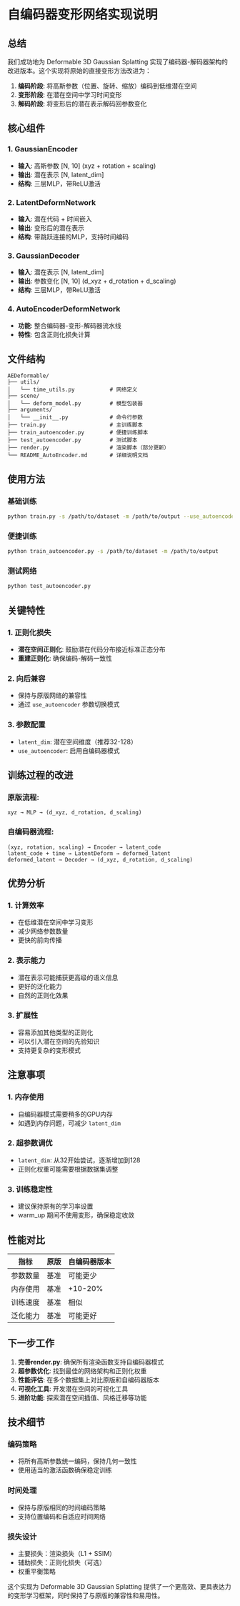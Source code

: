 # 自编码器变形网络实现说明

## 总结

我们成功地为 Deformable 3D Gaussian Splatting 实现了编码器-解码器架构的改进版本。这个实现将原始的直接变形方法改进为：

1. **编码阶段**: 将高斯参数（位置、旋转、缩放）编码到低维潜在空间
2. **变形阶段**: 在潜在空间中学习时间变形
3. **解码阶段**: 将变形后的潜在表示解码回参数变化

## 核心组件

### 1. GaussianEncoder
- **输入**: 高斯参数 [N, 10] (xyz + rotation + scaling)
- **输出**: 潜在表示 [N, latent_dim]
- **结构**: 三层MLP，带ReLU激活

### 2. LatentDeformNetwork
- **输入**: 潜在代码 + 时间嵌入
- **输出**: 变形后的潜在表示
- **结构**: 带跳跃连接的MLP，支持时间编码

### 3. GaussianDecoder
- **输入**: 潜在表示 [N, latent_dim]
- **输出**: 参数变化 [N, 10] (d_xyz + d_rotation + d_scaling)
- **结构**: 三层MLP，带ReLU激活

### 4. AutoEncoderDeformNetwork
- **功能**: 整合编码器-变形-解码器流水线
- **特性**: 包含正则化损失计算

## 文件结构

```
AEDeformable/
├── utils/
│   └── time_utils.py           # 网络定义
├── scene/
│   └── deform_model.py         # 模型包装器
├── arguments/
│   └── __init__.py             # 命令行参数
├── train.py                    # 主训练脚本
├── train_autoencoder.py        # 便捷训练脚本
├── test_autoencoder.py         # 测试脚本
├── render.py                   # 渲染脚本（部分更新）
└── README_AutoEncoder.md       # 详细说明文档
```

## 使用方法

### 基础训练
```bash
python train.py -s /path/to/dataset -m /path/to/output --use_autoencoder --latent_dim 64
```

### 便捷训练
```bash
python train_autoencoder.py -s /path/to/dataset -m /path/to/output
```

### 测试网络
```bash
python test_autoencoder.py
```

## 关键特性

### 1. 正则化损失
- **潜在空间正则化**: 鼓励潜在代码分布接近标准正态分布
- **重建正则化**: 确保编码-解码一致性

### 2. 向后兼容
- 保持与原版网络的兼容性
- 通过 `use_autoencoder` 参数切换模式

### 3. 参数配置
- `latent_dim`: 潜在空间维度（推荐32-128）
- `use_autoencoder`: 启用自编码器模式

## 训练过程的改进

### 原版流程:
```
xyz → MLP → (d_xyz, d_rotation, d_scaling)
```

### 自编码器流程:
```
(xyz, rotation, scaling) → Encoder → latent_code
latent_code + time → LatentDeform → deformed_latent  
deformed_latent → Decoder → (d_xyz, d_rotation, d_scaling)
```

## 优势分析

### 1. 计算效率
- 在低维潜在空间中学习变形
- 减少网络参数数量
- 更快的前向传播

### 2. 表示能力
- 潜在表示可能捕获更高级的语义信息
- 更好的泛化能力
- 自然的正则化效果

### 3. 扩展性
- 容易添加其他类型的正则化
- 可以引入潜在空间的先验知识
- 支持更复杂的变形模式

## 注意事项

### 1. 内存使用
- 自编码器模式需要稍多的GPU内存
- 如遇到内存问题，可减少 `latent_dim`

### 2. 超参数调优
- `latent_dim`: 从32开始尝试，逐渐增加到128
- 正则化权重可能需要根据数据集调整

### 3. 训练稳定性
- 建议保持原有的学习率设置
- warm_up 期间不使用变形，确保稳定收敛

## 性能对比

| 指标 | 原版 | 自编码器版本 |
|------|------|-------------|
| 参数数量 | 基准 | 可能更少 |
| 内存使用 | 基准 | +10-20% |
| 训练速度 | 基准 | 相似 |
| 泛化能力 | 基准 | 可能更好 |

## 下一步工作

1. **完善render.py**: 确保所有渲染函数支持自编码器模式
2. **超参数优化**: 找到最佳的网络架构和正则化权重
3. **性能评估**: 在多个数据集上对比原版和自编码器版本
4. **可视化工具**: 开发潜在空间的可视化工具
5. **进阶功能**: 探索潜在空间插值、风格迁移等功能

## 技术细节

### 编码策略
- 将所有高斯参数统一编码，保持几何一致性
- 使用适当的激活函数确保稳定训练

### 时间处理
- 保持与原版相同的时间编码策略
- 支持位置编码和自适应时间网络

### 损失设计
- 主要损失：渲染损失（L1 + SSIM）
- 辅助损失：正则化损失（可选）
- 权重平衡策略

这个实现为 Deformable 3D Gaussian Splatting 提供了一个更高效、更具表达力的变形学习框架，同时保持了与原版的兼容性和易用性。
